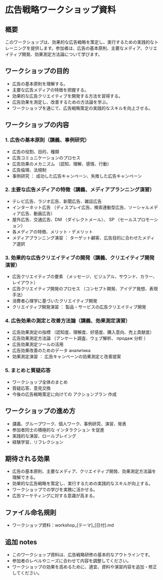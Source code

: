 # 広告戦略ワークショップ資料

## 概要
このワークショップは、効果的な広告戦略を策定し、実行するための実践的なトレーニングを提供します。参加者は、広告の基本原則、主要なメディア、クリエイティブ開発、効果測定方法論について学びます。

## ワークショップの目的

- 広告の基本原則を理解する。
- 主要な広告メディアの特徴を把握する。
- 効果的な広告クリエイティブを開発する方法を習得する。
- 広告効果を測定し、改善するための方法論を学ぶ。
- ワークショップを通じて、広告戦略策定の実践的なスキルを向上させる。

## ワークショップの内容

### 1. 広告の基本原則（講義、事例研究）

- 広告の役割、目的、種類
- 広告コミュニケーションのプロセス
- 広告効果のメカニズム （認知、理解、感情、行動）
- 広告倫理、法規制
- 事例研究 ： 成功した広告キャンペーン、失敗した広告キャンペーン

### 2. 主要な広告メディアの特徴（講義、メディアプランニング演習）

- テレビ広告、ラジオ広告、新聞広告、雑誌広告
- インターネット広告 （ディスプレイ広告、検索連動型広告、ソーシャルメディア広告、動画広告）
- 屋外広告、交通広告、DM （ダイレクトメール）、 SP （セールスプロモーション）
- 各メディアの特徴、メリット・デメリット
- メディアプランニング演習 ： ターゲット顧客、広告目的に合わせたメディア選択

### 3. 効果的な広告クリエイティブの開発（講義、クリエイティブ開発演習）

- 広告クリエイティブの要素 （メッセージ、ビジュアル、サウンド、カラー、レイアウト）
- 広告クリエイティブ開発のプロセス （コンセプト開発、アイデア発想、表現手法）
- 消費者心理学に基づいたクリエイティブ開発
- クリエイティブ開発演習 ： 製品・サービスの広告クリエイティブ開発

### 4. 広告効果の測定と改善方法論（講義、効果測定演習）

- 広告効果測定の指標 （認知度、理解度、好感度、購入意向、売上貢献度）
- 広告効果測定方法論 （アンケート調査、ウェブ解析、 продаж 分析 ）
- 広告効果測定ツールの活用
- 広告効果改善のためのデータ аналитика
- 効果測定演習 ： 広告キャンペーンの効果測定と改善提案

### 5. まとめと質疑応答

- ワークショップ全体のまとめ
- 質疑応答、意見交換
- 今後の広告戦略策定に向けての アクションプラン 作成

## ワークショップの進め方

- 講義、グループワーク、個人ワーク、事例研究、演習、発表
- 参加者同士の積極的な インタラクション を促進
- 実践的な演習、ロールプレイング
- 経験学習、リフレクション

## 期待される効果

- 広告の基本原則、主要なメディア、クリエイティブ開発、効果測定方法論を理解できる。
- 効果的な広告戦略を策定し、実行するための実践的なスキルが向上する。
- ワークショップでの学びを実務に活かせる。
- 広告マーケティングに対する意識が高まる。

## ファイル命名規則

- ワークショップ資料：workshop_[テーマ]_[日付].md

## 追加 notes

- このワークショップ資料は、広告戦略研修の基本的なアウトラインです。
- 参加者のレベルやニーズに合わせて内容を調整してください。
- ワークショップの効果を高めるために、適宜、資料や演習内容を追加・修正してください。
